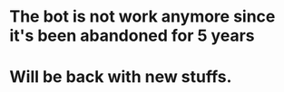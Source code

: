 # The bot is not work anymore since it's been abandoned for 5 years
# Will be back with new stuffs.
